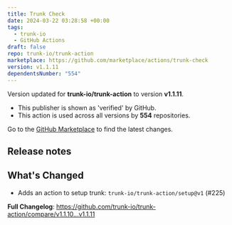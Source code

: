 ```yaml
---
title: Trunk Check
date: 2024-03-22 03:28:58 +00:00
tags:
  - trunk-io
  - GitHub Actions
draft: false
repo: trunk-io/trunk-action
marketplace: https://github.com/marketplace/actions/trunk-check
version: v1.1.11
dependentsNumber: "554"
---
```



Version updated for **trunk-io/trunk-action** to version **v1.1.11**.
- This publisher is shown as 'verified' by GitHub.
- This action is used across all versions by **554** repositories.

Go to the [GitHub Marketplace](https://github.com/marketplace/actions/trunk-check) to find the latest changes.

## Release notes

## What's Changed
* Adds an action to setup trunk: `trunk-io/trunk-action/setup@v1` (#225)

**Full Changelog**: https://github.com/trunk-io/trunk-action/compare/v1.1.10...v1.1.11
